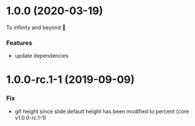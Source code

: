 <a name="1.0.0"></a>

# 1.0.0 (2020-03-19)

To infinity and beyond 🚀

### Features

- update dependencies

<a name="1.0.0-rc.1-1"></a>

# 1.0.0-rc.1-1 (2019-09-09)

### Fix

- gif height since slide default height has been modified to percent (core v1.0.0-rc.1-1)
